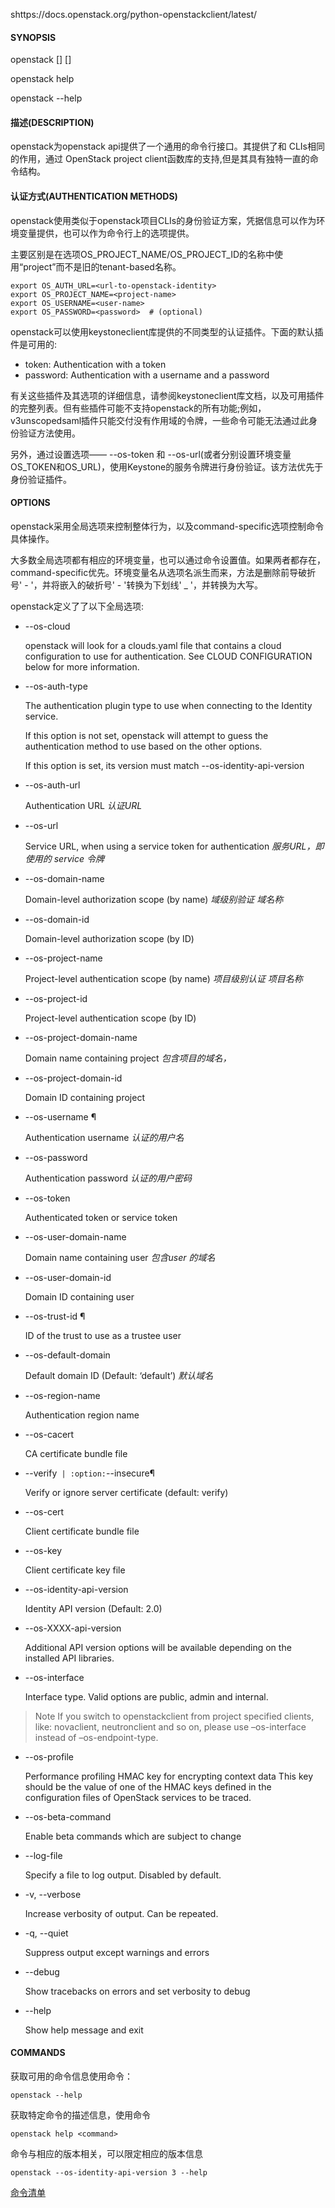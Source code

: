 shttps://docs.openstack.org/python-openstackclient/latest/

#### SYNOPSIS

openstack [<global-options>] <command> [<command-arguments>]

openstack help <command>

openstack --help

#### 描述(DESCRIPTION)  

openstack为openstack api提供了一个通用的命令行接口。其提供了和 CLIs相同的作用，通过 OpenStack project client函数库的支持,但是其具有独特一直的命令结构。

#### 认证方式(AUTHENTICATION METHODS)

openstack使用类似于openstack项目CLIs的身份验证方案，凭据信息可以作为环境变量提供，也可以作为命令行上的选项提供。

主要区别是在选项OS_PROJECT_NAME/OS_PROJECT_ID的名称中使用“project”而不是旧的tenant-based名称。

```
export OS_AUTH_URL=<url-to-openstack-identity>
export OS_PROJECT_NAME=<project-name>
export OS_USERNAME=<user-name>
export OS_PASSWORD=<password>  # (optional)
```
openstack可以使用keystoneclient库提供的不同类型的认证插件。下面的默认插件是可用的:

* token: Authentication with a token
* password: Authentication with a username and a password

有关这些插件及其选项的详细信息，请参阅keystoneclient库文档，以及可用插件的完整列表。但有些插件可能不支持openstack的所有功能;例如，v3unscopedsaml插件只能交付没有作用域的令牌，一些命令可能无法通过此身份验证方法使用。

另外，通过设置选项—— --os-token 和 --os-url(或者分别设置环境变量OS_TOKEN和OS_URL)，使用Keystone的服务令牌进行身份验证。该方法优先于身份验证插件。


#### OPTIONS
openstack采用全局选项来控制整体行为，以及command-specific选项控制命令具体操作。

大多数全局选项都有相应的环境变量，也可以通过命令设置值。如果两者都存在，command-specific优先。环境变量名从选项名派生而来，方法是删除前导破折号' - '，并将嵌入的破折号' - '转换为下划线' _ '，并转换为大写。

openstack定义了了以下全局选项:


* --os-cloud <cloud-name>

    openstack will look for a clouds.yaml file that contains a cloud configuration to use for authentication. See CLOUD CONFIGURATION below for more information.

* --os-auth-type <auth-type>

    The authentication plugin type to use when connecting to the Identity service.

    If this option is not set, openstack will attempt to guess the authentication method to use based on the other options.

    If this option is set, its version must match --os-identity-api-version

* --os-auth-url <auth-url>

    Authentication URL *认证URL*

* --os-url <service-url>

    Service URL, when using a service token for authentication
    *服务URL，即使用的 service 令牌*

* --os-domain-name <auth-domain-name>

    Domain-level authorization scope (by name)
    *域级别验证 域名称*

* --os-domain-id <auth-domain-id>

    Domain-level authorization scope (by ID)

* --os-project-name <auth-project-name>

    Project-level authentication scope (by name)
    *项目级别认证 项目名称*

* --os-project-id <auth-project-id>

    Project-level authentication scope (by ID)

* --os-project-domain-name <auth-project-domain-name>

    Domain name containing project
    *包含项目的域名，*

* --os-project-domain-id <auth-project-domain-id>

    Domain ID containing project

* --os-username <auth-username>¶

    Authentication username
    *认证的用户名*

* --os-password <auth-password>

    Authentication password
    *认证的用户密码*

* --os-token <token>

    Authenticated token or service token

* --os-user-domain-name <auth-user-domain-name>

    Domain name containing user
    *包含user 的域名*

* --os-user-domain-id <auth-user-domain-id>

    Domain ID containing user

* --os-trust-id <trust-id>¶

    ID of the trust to use as a trustee user

* --os-default-domain <auth-domain>

    Default domain ID (Default: ‘default’)
    *默认域名*

* --os-region-name <auth-region-name>

    Authentication region name

* --os-cacert <ca-bundle-file>

    CA certificate bundle file

* --verify` | :option:`--insecure¶

    Verify or ignore server certificate (default: verify)

* --os-cert <certificate-file>

    Client certificate bundle file

* --os-key <key-file>

    Client certificate key file

* --os-identity-api-version <identity-api-version>

    Identity API version (Default: 2.0)

* --os-XXXX-api-version <XXXX-api-version>

    Additional API version options will be available depending on the installed API libraries.

* --os-interface <interface>

    Interface type. Valid options are public, admin and internal.


>Note
If you switch to openstackclient from project specified clients, like: novaclient, neutronclient and so on, please use –os-interface instead of –os-endpoint-type.

* --os-profile <hmac-key>

    Performance profiling HMAC key for encrypting context data
    This key should be the value of one of the HMAC keys defined in the configuration files of OpenStack services to be traced.

* --os-beta-command

    Enable beta commands which are subject to change

* --log-file <LOGFILE>

    Specify a file to log output. Disabled by default.

* -v, --verbose

    Increase verbosity of output. Can be repeated.

* -q, --quiet

    Suppress output except warnings and errors

* --debug

    Show tracebacks on errors and set verbosity to debug

* --help

    Show help message and exit

#### COMMANDS
获取可用的命令信息使用命令：
```
openstack --help
```
获取特定命令的描述信息，使用命令
```
openstack help <command>
```

命令与相应的版本相关，可以限定相应的版本信息
```
openstack --os-identity-api-version 3 --help

```

[命令清单](https://docs.openstack.org/python-openstackclient/latest/cli/command-list.html)
